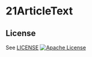 # 21ArticleText
## License
See [LICENSE](LICENSE)
[![Apache License](https://img.shields.io/badge/license-Apache%20License%202.0-blue.svg)](http://www.apache.org/licenses/LICENSE-2.0)
